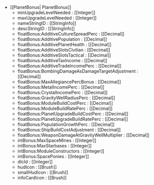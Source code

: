  * [[PlanetBonus| PlanetBonus]]
   * minUpgradeLevelNeeded : [[Integer]]
   * maxUpgradeLevelNeeded : [[Integer]]
   * nameStringID : [[StringInfo]]
   * descStringID : [[StringInfo]]
   * floatBonus:AdditiveCultureSpreadPerc : [[Decimal]]
   * floatBonus:AdditivePopulation : [[Decimal]]
   * floatBonus:AdditivePlanetHealth : [[Decimal]]
   * floatBonus:AdditiveSlotsCivilian : [[Decimal]]
   * floatBonus:AdditiveSlotsTactical : [[Decimal]]
   * floatBonus:AdditiveTaxIncome : [[Decimal]]
   * floatBonus:AdditiveTradeIncomePerc : [[Decimal]]
   * floatBonus:BombingDamageAsDamageTargetAdjustment : [[Decimal]]
   * floatBonus:MaxAllegiancePercBonus : [[Decimal]]
   * floatBonus:MetalIncomePerc : [[Decimal]]
   * floatBonus:CrystalIncomePerc : [[Decimal]]
   * floatBonus:GravityWellRadiusPerc : [[Decimal]]
   * floatBonus:ModuleBuildCostPerc : [[Decimal]]
   * floatBonus:ModuleBuildRatePerc : [[Decimal]]
   * floatBonus:PlanetUpgradeBuildCostPerc : [[Decimal]]
   * floatBonus:PlanetUpgradeBuildRatePerc : [[Decimal]]
   * floatBonus:PopulationGrowthPerc : [[Decimal]]
   * floatBonus:ShipBuildCostAdjustment : [[Decimal]]
   * floatBonus:WeaponDamageAtGravityWellMultiplier : [[Decimal]]
   * intBonus:MaxSpaceMines : [[Integer]]
   * intBonus:MaxStarbases : [[Integer]]
   * intBonus:ModuleConstructors : [[Integer]]
   * intBonus:SpacePonies : [[Integer]]
   * dlcId : [[Integer]]
   * hudIcon : [[Brush]]
   * smallHudIcon : [[Brush]]
   * infoCardIcon : [[Brush]]

